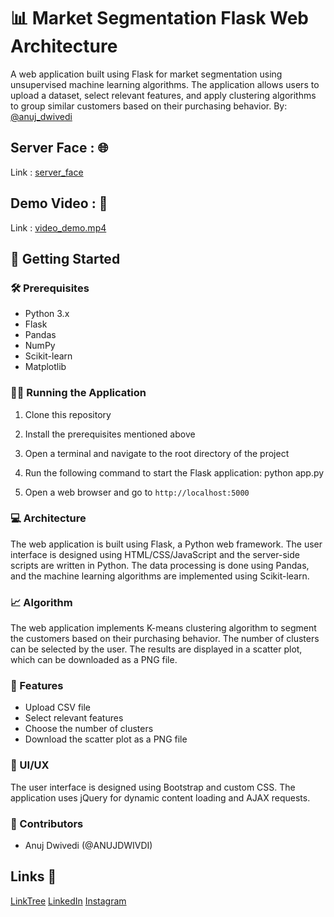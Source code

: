 # 📊 Market Segmentation Flask Web Architecture

A web application built using Flask for market segmentation using unsupervised machine learning algorithms. The application allows users to upload a dataset, select relevant features, and apply clustering algorithms to group similar customers based on their purchasing behavior.
By: [@anuj_dwivedi](https://linktr.ee/anuj_dwivedi)

## Server Face : 🌐
Link : [server_face](https://market-segm-server-face.vercel.app/)

## Demo Video : 📸
Link : [video_demo.mp4](https://www.linkedin.com/posts/anuj-dwivedi-1352831b1_softwaredevelopment-webapplication-specialtopicproject-activity-7076193078608359424-2avz?utm_source=share&utm_medium=member_desktop)

## 🚀 Getting Started

### 🛠️ Prerequisites

- Python 3.x
- Flask
- Pandas
- NumPy
- Scikit-learn
- Matplotlib

### 🏃‍♀️ Running the Application

1. Clone this repository
2. Install the prerequisites mentioned above
3. Open a terminal and navigate to the root directory of the project
4. Run the following command to start the Flask application:
python app.py

5. Open a web browser and go to `http://localhost:5000`

### 💻 Architecture

The web application is built using Flask, a Python web framework. The user interface is designed using HTML/CSS/JavaScript and the server-side scripts are written in Python. The data processing is done using Pandas, and the machine learning algorithms are implemented using Scikit-learn.

### 📈 Algorithm

The web application implements K-means clustering algorithm to segment the customers based on their purchasing behavior. The number of clusters can be selected by the user. The results are displayed in a scatter plot, which can be downloaded as a PNG file.

### 🌟 Features

- Upload CSV file
- Select relevant features
- Choose the number of clusters
- Download the scatter plot as a PNG file

### 🎨 UI/UX

The user interface is designed using Bootstrap and custom CSS. The application uses jQuery for dynamic content loading and AJAX requests.

### 🤝 Contributors

- Anuj Dwivedi (@ANUJDWIVDI)

## Links 🔗

[LinkTree](https://linktr.ee/anuj_dwivedi)
[LinkedIn](https://www.linkedin.com/in/anuj-dwivedi-1352831b1/)
[Instagram](https://www.instagram.com/anuj_dwvd_0/)

